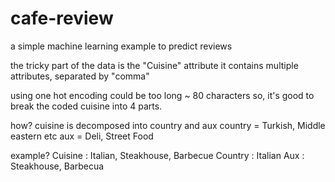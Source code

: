 # cafe-review
a simple machine learning example to predict reviews

the tricky part of the data is the "Cuisine" attribute
it contains multiple attributes, separated by "comma"

using one hot encoding could be too long ~ 80 characters
so, it's good to break the coded cuisine into 4 parts.

how?
cuisine is decomposed into country and aux
country = Turkish, Middle eastern etc
aux = Deli, Street Food

example?
Cuisine : Italian, Steakhouse, Barbecue
Country : Italian
Aux     : Steakhouse, Barbecua
